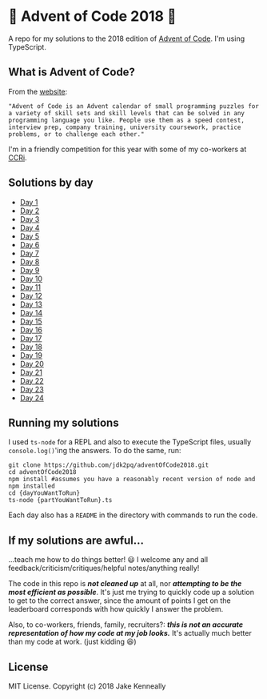 # :christmas_tree: Advent of Code 2018 :christmas_tree:

A repo for my solutions to the 2018 edition of [Advent of Code](https://adventofcode.com). I'm using TypeScript.

## What is Advent of Code?

From the [website](https://adventofcode.com): 

    "Advent of Code is an Advent calendar of small programming puzzles for a variety of skill sets and skill levels that can be solved in any programming language you like. People use them as a speed contest, interview prep, company training, university coursework, practice problems, or to challenge each other."
    
I'm in a friendly competition for this year with some of my co-workers at [CCRi](https://www.ccri.com).

## Solutions by day

- [Day 1](https://github.com/jdk2pq/adventOfCode2018/tree/master/day1)
- [Day 2](https://github.com/jdk2pq/adventOfCode2018/tree/master/day2)
- [Day 3](https://github.com/jdk2pq/adventOfCode2018/tree/master/day3)
- [Day 4](https://github.com/jdk2pq/adventOfCode2018/tree/master/day4)
- [Day 5](https://github.com/jdk2pq/adventOfCode2018/tree/master/day5)
- [Day 6](https://github.com/jdk2pq/adventOfCode2018/tree/master/day6)
- [Day 7](https://github.com/jdk2pq/adventOfCode2018/tree/master/day7)
- [Day 8](https://github.com/jdk2pq/adventOfCode2018/tree/master/day8)
- [Day 9](https://github.com/jdk2pq/adventOfCode2018/tree/master/day9)
- [Day 10](https://github.com/jdk2pq/adventOfCode2018/tree/master/day10)
- [Day 11](https://github.com/jdk2pq/adventOfCode2018/tree/master/day11)
- [Day 12](https://github.com/jdk2pq/adventOfCode2018/tree/master/day12)
- [Day 13](https://github.com/jdk2pq/adventOfCode2018/tree/master/day13)
- [Day 14](https://github.com/jdk2pq/adventOfCode2018/tree/master/day14)
- [Day 15](https://github.com/jdk2pq/adventOfCode2018/tree/master/day15)
- [Day 16](https://github.com/jdk2pq/adventOfCode2018/tree/master/day16)
- [Day 17](https://github.com/jdk2pq/adventOfCode2018/tree/master/day17)
- [Day 18](https://github.com/jdk2pq/adventOfCode2018/tree/master/day18)
- [Day 19](https://github.com/jdk2pq/adventOfCode2018/tree/master/day19)
- [Day 20](https://github.com/jdk2pq/adventOfCode2018/tree/master/day20)
- [Day 21](https://github.com/jdk2pq/adventOfCode2018/tree/master/day21)
- [Day 22](https://github.com/jdk2pq/adventOfCode2018/tree/master/day22)
- [Day 23](https://github.com/jdk2pq/adventOfCode2018/tree/master/day23)
- [Day 24](https://github.com/jdk2pq/adventOfCode2018/tree/master/day24)

## Running my solutions

I used `ts-node` for a REPL and also to execute the TypeScript files, usually `console.log()`'ing the answers. To do the same, run:

    git clone https://github.com/jdk2pq/adventOfCode2018.git
    cd adventOfCode2018
    npm install #assumes you have a reasonably recent version of node and npm installed
    cd {dayYouWantToRun}
    ts-node {partYouWantToRun}.ts
    
Each day also has a `README` in the directory with commands to run the code.
    
## If my solutions are awful...

...teach me how to do things better! :smiley: I welcome any and all feedback/criticism/critiques/helpful notes/anything really!

The code in this repo is **_not cleaned up_** at all, nor **_attempting to be the most efficient as possible_**. It's just me trying to quickly code up a solution to get to the correct answer, since the amount of points I get on the leaderboard corresponds with how quickly I answer the problem.

Also, to co-workers, friends, family, recruiters?: **_this is not an accurate representation of how my code at my job looks._** It's actually much better than my code at work. (just kidding :laughing:)

## License

MIT License. Copyright (c) 2018 Jake Kenneally